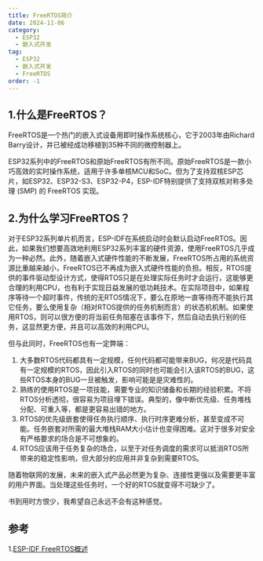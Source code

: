 ```yaml
---
title: FreeRTOS简介
date: 2024-11-06
category:
  - ESP32
  - 嵌入式开发
tag:
  - ESP32
  - 嵌入式开发
  - FreeRTOS
order: -1
---
```


## 1.什么是FreeRTOS？

FreeRTOS是一个热门的嵌入式设备用即时操作系统核心，它于2003年由Richard Barry设计，并已被经成功移植到35种不同的微控制器上。

ESP32系列中的FreeRTOS和原始FreeRTOS有所不同。原始FreeRTOS是一款小巧高效的实时操作系统，适用于许多单核MCU和SoC。但为了支持双核ESP芯片，如ESP32、ESP32-S3、ESP32-P4，ESP-IDF特别提供了支持双核对称多处理 (SMP) 的 FreeRTOS 实现。

## 2.为什么学习FreeRTOS？

对于ESP32系列单片机而言，ESP-IDF在系统启动时会默认启动FreeRTOS。因此，如果我们想要高效地利用ESP32系列丰富的硬件资源，使用FreeRTOS几乎成为一种必然。此外，随着嵌入式硬件性能的不断发展，FreeRTOS所占用的系统资源比重越来越小，FreeRTOS已不再成为嵌入式硬件性能的负担。相反，RTOS提供的事件驱动型设计方式，使得RTOS只是在处理实际任务时才会运行，这能够更合理的利用CPU，也有利于实现日益发展的低功耗技术。在实际项目中，如果程序等待一个超时事件，传统的无RTOS情况下，要么在原地一直等待而不能执行其它任务，要么使用复杂（相对RTOS提供的任务机制而言）的状态机机制。如果使用RTOS，则可以很方便的将当前任务阻塞在该事件下，然后自动去执行别的任务，这显然更方便，并且可以高效的利用CPU。

但与此同时，FreeRTOS也有一定弊端：

1. 大多数RTOS代码都具有一定规模，任何代码都可能带来BUG，何况是代码具有一定规模的RTOS，因此引入RTOS的同时也可能会引入该RTOS的BUG，这些RTOS本身的BUG一旦被触发，影响可能是是灾难性的。
2. 熟练的使用RTOS是一项技能，需要专业的知识储备和长期的经验积累。不将RTOS分析透彻，很容易为项目埋下错误。典型的，像中断优先级、任务堆栈分配、可重入等，都是更容易出错的地方。
3. RTOS的优先级嵌套使得任务执行顺序、执行时序更难分析，甚至变成不可能。任务嵌套对所需的最大堆栈RAM大小估计也变得困难。这对于很多对安全有严格要求的场合是不可想象的。
4. RTOS应该用于任务复杂的场合，以至于对任务调度的需求可以抵消RTOS所带来的稳定性影响，但大部分的应用并非复杂到需要RTOS。

随着物联网的发展，未来的嵌入式产品必然更为复杂、连接性更强以及需要更丰富的用户界面。当处理这些任务时，一个好的RTOS就变得不可缺少了。

书到用时方恨少，我希望自己永远不会有这种感觉。

## 参考

1.[ESP-IDF FreeRTOS概述](https://docs.espressif.com/projects/esp-idf/zh_CN/v5.3.1/esp32s3/api-reference/system/freertos.html)
